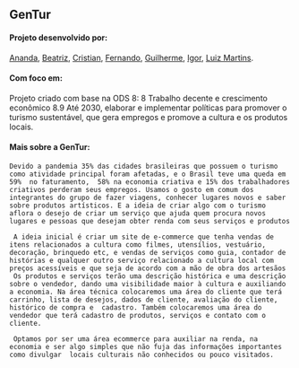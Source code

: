 ## GenTur 

#### Projeto desenvolvido por: #### 

[Ananda](https://github.com/nan1b), [Beatriz](https://github.com/beamoreli), [Cristian](github.com/criswagmaker), [Fernando](https://github.com/Fernandohfc592758), [Guilherme](https://github.com/GuiStefanin), [Igor](https://github.com/Igorss4), [Luiz Martins](https://github.com/LuizR-Martins).


#### Com foco em: ####  

Projeto criado com base na ODS 8:
 8 Trabalho decente e crescimento econômico
 8.9 Até 2030, elaborar e implementar políticas para promover o turismo sustentável, que gera empregos e promove a cultura e os produtos locais.
 
 #### Mais sobre a GenTur: #### 
 
    Devido a pandemia 35% das cidades brasileiras que possuem o turismo como atividade principal foram afetadas, e o Brasil teve uma queda em 59%  no faturamento,  58% na economia criativa e 15% dos trabalhadores criativos perderam seus empregos. Usamos o gosto em comum dos integrantes do grupo de fazer viagens, conhecer lugares novos e saber sobre produtos artísticos. E a ideia de criar algo com o turismo aflora o desejo de criar um serviço que ajuda quem procura novos lugares e pessoas que desejam obter renda com seus serviços e produtos
 
     A ideia inicial é criar um site de e-commerce que tenha vendas de itens relacionados a cultura como filmes, utensílios, vestuário, decoração, brinquedo etc, e vendas de serviços como guia, contador de histórias e qualquer outro serviço relacionado a cultura local com preços acessíveis e que seja de acordo com a mão de obra dos artesãos 
     Os produtos e serviços terão uma descrição histórica e uma descrição sobre o vendedor, dando uma visibilidade maior à cultura e auxiliando a economia. Na área técnica colocaremos uma área do cliente que terá carrinho, lista de desejos, dados de cliente, avaliação do cliente, histórico de compra e  cadastro. Também colocaremos uma área do vendedor que terá cadastro de produtos, serviços e contato com o cliente.
 
     Optamos por ser uma área ecommerce para auxiliar na renda, na economia e ser algo simples que não fuja das informações importantes como divulgar  locais culturais não conhecidos ou pouco visitados.

